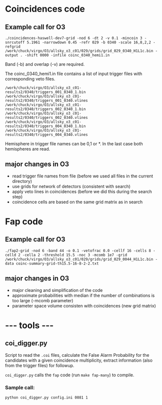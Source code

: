 # Coincidences code

## Example call for O3
`./coincidences-haswell-dev7-grid -nod 6 -dt 2 -v 0.1 -mincoin 3 -snrcutoff 5.1961 -narrowdown 0.45 -refr 029 -b 0340 -scale 16,8,2,2 -refgrid /work/chuck/virgo/O3/allsky_o3_c01/029/grids/grid_029_0340_H1L1c.bin -output . -shift 0000 -infile coinc_0340_hemi1.in`

Band (-b) and overlap (-v) are required.

The coinc_0340_hemi1.in file contains a list of input trigger files with corresponding veto files.
```
/work/chuck/virgo/O3/allsky_o3_c01-results2/0340/triggers_001_0340_1.bin /work/chuck/virgo/O3/allsky_o3_c01-results2/0340/triggers_001_0340.vlines
/work/chuck/virgo/O3/allsky_o3_c01-results2/0340/triggers_002_0340_1.bin /work/chuck/virgo/O3/allsky_o3_c01-results2/0340/triggers_002_0340.vlines
/work/chuck/virgo/O3/allsky_o3_c01-results2/0340/triggers_004_0340_1.bin /work/chuck/virgo/O3/allsky_o3_c01-results2/0340/triggers_004_0340.vlines
```

Hemisphere in trigger file names can be 0,1 or *. In the last case both hemispheres are read.

## major changes in O3

* read trigger file names from file (before we used all files in the current directory)
* use grids for network of detectors (consistent with search)
* apply veto lines in coincidences (before we did this during the search step)
* coincidence cells are based on the same grid matrix as in search

# Fap code

## Example call for O3

`./fap2-grid -nod 6 -band 44 -o 0.1 -vetofrac 0.0 -cellf 16 -cells 8 -celld 2 -cella 2 -threshold 15.5 -noc 3 -mcomb 1e7 -grid /work/chuck/virgo/O3/allsky_o3_c01/029/grids/grid_029_0044_H1L1c.bin -data coinc-summary-grid-th15.5-16-8-2-2.txt`

## major changes in O3

* major cleaning and simplification of the code
* approximate probabilities with median if the number of combinations is too large (-mcomb parameter)
* parameter space volume consisten with coincidences (new grid matrix)


# --- tools ---

## coi_digger.py 

Script to read the `.coi` files, calculate the False Alarm Probability for the candidates 
with a given coincidence multiplicity, extract information (also from the trigger files) 
for followup. 

`coi_digger.py` calls the `fap` code (run `make fap-many`) to compile. 

### Sample call: 

```
python coi_digger.py config.ini 0081 1
```

